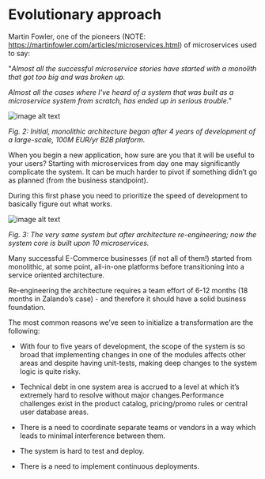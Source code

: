 # Evolutionary approach

Martin Fowler, one of the pioneers  (NOTE:  https://martinfowler.com/articles/microservices.html) of microservices used to say: 

"*Almost all the successful microservice stories have started with a monolith that got too big and was broken up.*

*Almost all the cases where I've heard of a system that was built as a microservice system from scratch, has ended up in serious trouble."*

![image alt text](gfx/image_2.jpg)

*Fig. 2: Initial, monolithic architecture began after 4 years of development of a large-scale, 100M EUR/yr B2B platform.*

When you begin a new application, how sure are you that it will be useful to your users? Starting with microservices from day one may significantly complicate the system. It can be much harder to pivot if something didn’t go as planned (from the business standpoint). 

During this first phase you need to prioritize the speed of development to basically figure out  what works. 

![image alt text](gfx/image_3.jpg)

*Fig. 3: The very same system but after architecture re-engineering; now the system core is built upon 10 microservices.*

Many successful E-Commerce businesses  (if not all of them!) started from monolithic, at some point, all-in-one platforms before transitioning  into a service oriented architecture. 

Re-engineering the architecture requires a team effort of 6-12 months (18 months in Zalando’s case) - and therefore it should have a solid business foundation.

The most common reasons we’ve seen to initialize a transformation are the following:

* With four to five  years of development, the scope of the system is so broad that implementing changes in one of the modules affects other areas and despite having unit-tests, making deep changes to the system logic is quite risky.

* Technical debt in one system area is accrued to a level at which it’s extremely hard to resolve without major changes.Performance challenges exist in the product catalog, pricing/promo rules or central user database areas.

* There is a need to coordinate separate teams or vendors in a way which leads to minimal interference between them.

* The system is hard to test and deploy.

* There is a need to implement continuous deployments.